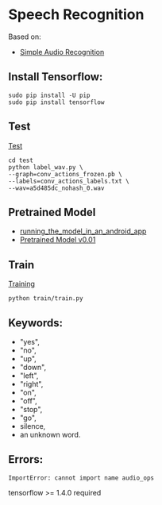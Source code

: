 # Speech Recognition

Based on: 
* [Simple Audio Recognition](https://www.tensorflow.org/versions/master/tutorials/audio_recognition)

## Install Tensorflow:

    sudo pip install -U pip  
    sudo pip install tensorflow 

## Test

[Test](https://www.tensorflow.org/versions/master/tutorials/audio_recognition#training_finished)

    cd test
    python label_wav.py \
    --graph=conv_actions_frozen.pb \
    --labels=conv_actions_labels.txt \
    --wav=a5d485dc_nohash_0.wav

## Pretrained Model

* [running_the_model_in_an_android_app](https://www.tensorflow.org/versions/master/tutorials/audio_recognition#running_the_model_in_an_android_app)
* [Pretrained Model v0.01](http://download.tensorflow.org/models/speech_commands_v0.01.zip)

## Train

[Training](https://www.tensorflow.org/versions/master/tutorials/audio_recognition#training)

    python train/train.py
    
## Keywords:

* "yes", 
* "no", 
* "up", 
* "down", 
* "left", 
* "right", 
* "on", 
* "off", 
* "stop", 
* "go", 
* silence, 
* an unknown word.

## Errors:

    ImportError: cannot import name audio_ops
tensorflow >= 1.4.0 required